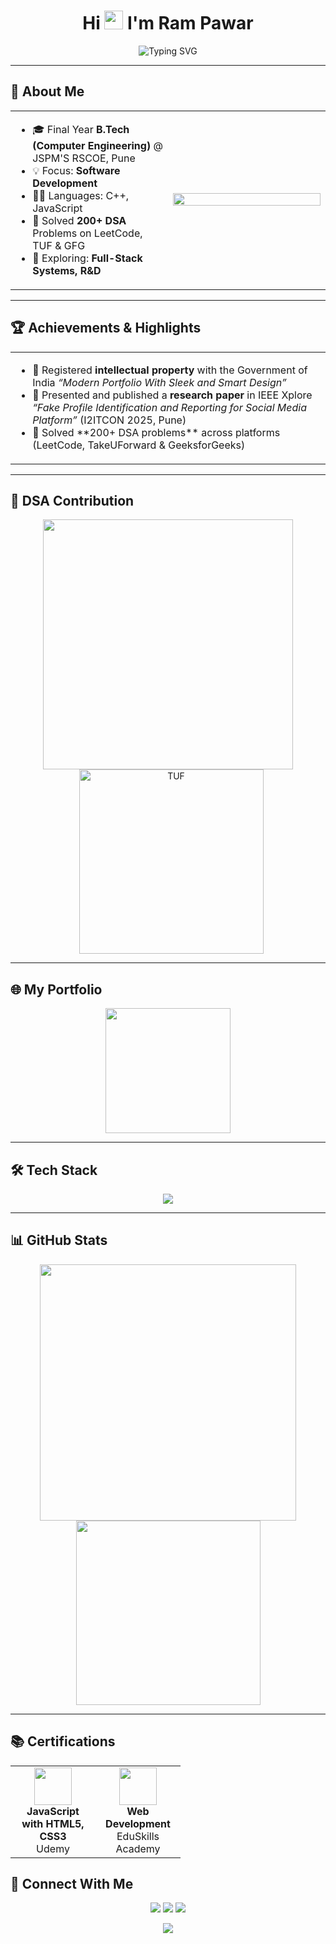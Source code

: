<h1 align="center">
  Hi <img src="https://media.giphy.com/media/hvRJCLFzcasrR4ia7z/giphy.gif" width="30px"/> I'm Ram Pawar
</h1>

<p align="center">
  <img src="https://readme-typing-svg.demolab.com?font=Fira+Code&weight=600&size=22&duration=4000&pause=1000&color=00FFDD&center=true&vCenter=true&multiline=true&width=900&height=100&lines=Final+Year+Computer+Engineer+from+JSPM'S+RSCOE+Pune;200%2B+DSA+Problems+Solved+%7C+Full+Stack+Dev+%7C+Research+and+Development+;Always+Learning+%7C+Building+%7C+Contributing" alt="Typing SVG" />
</p>

---

## 🧠 About Me

<table>
  <tr>
    <td width="50%">
      <ul>
        <li>🎓 Final Year <b>B.Tech (Computer Engineering)</b> @ JSPM'S RSCOE, Pune</li>
        <li>💡 Focus: <b>Software Development</b></li>
        <li>👨‍💻 Languages: C++, JavaScript</li>
        <li>🧩 Solved <b>200+ DSA</b> Problems on LeetCode, TUF & GFG</li>
        <li>🚀 Exploring: <b>Full-Stack Systems, R&D</b></li>
      </ul>
    </td>
    <td width="50%">
      <img src="https://cdn.dribbble.com/users/1059583/screenshots/4171367/coding-freak.gif" width="100%">
    </td>
  </tr>
</table>

---

## 🏆 Achievements & Highlights  

<table>
  <tr>
    <td width="100%" height="100px">
      <ul>
        <li margin="2px">📜 Registered <b>intellectual property</b> with the Government of India  
          <i>“Modern Portfolio With Sleek and Smart Design”</i></li>
        <li margin="2px">📖 Presented and published a <b>research paper</b> in IEEE Xplore  
          <i>“Fake Profile Identification and Reporting for Social Media Platform”</i>  
          (I2ITCON 2025, Pune)</li>
        <li margin="2px">🧩 Solved **200+ DSA problems** across platforms (LeetCode, TakeUForward & GeeksforGeeks)</li>
      </ul>
    </td>
  </tr>
<!--   <tr>
    <td align="center">
      <img src="ROC.jpg" alt="Copyright Certificate" width="16%" style="margin:10px"/>
      <img src="ResearchPresented.jpg" alt="Research Paper Presentation" width="35%" style="margin:10px"/>
    </td>
  </tr> -->
</table>



---

## 🔢 DSA Contribution

<div align="center">
  <img src="https://leetcard.jacoblin.cool/Ram_pawar_01?theme=unicorn&ext=heatmap" width="400" />
  <img src="https://i.ibb.co/hxDdsbwc/TUF.png" alt="TUF" width="295" border-radius="5%" style="margin-left:10px"/>
</div>

---

## 🌐 My Portfolio 

<div align="center">
  <a href="https://portfolio-backend-znrv.onrender.com">
    <img src="https://img.icons8.com/?size=100&id=ognMDWHTIaDL&format=png&color=000000" width="200"/>
  </a>
</div>

---


<!-- ## 💼 Featured Projects

  | Project | Description | Tech Stack |
  |--------|-------------|------------|
  | 💸 **Smart Expense Splitter** | Debt Minimization using Graphs (Java) | Java, Collections, CLI |
  | 🔗 **D-Drive** | Blockchain file storage using IPFS & Smart Contracts | Solidity, IPFS, Hardhat |
  | 🌱 **Happy Day Foundation** | Donation platform for NGOs with Razorpay | Node.js, MongoDB, HTML |

--- -->

## 🛠️ Tech Stack

<p align="center">
  <img src="https://skillicons.dev/icons?i=cpp,js,react,mysql,git,github,html,css" />
</p>

---

## 📊 GitHub Stats

<p align="center" margin="10px">
  <img src="https://github-readme-streak-stats-eight.vercel.app/?user=rampawardz&theme=tokyonight" width="410"/>
  <img src="https://github-readme-stats.vercel.app/api/top-langs/?username=rampawardz&layout=compact&theme=tokyonight" width="295"/>
</p>

---

## 📚 Certifications

<table align="center" cellpadding="10">
  <tr>
    <td align="center" width="120">
      <img src="https://img.icons8.com/external-flat-juicy-fish/120/000000/external-algorithm-coding-and-development-flat-flat-juicy-fish.png" width="60"/><br>
      <strong>JavaScript with HTML5, CSS3</strong><br>
      Udemy
    </td>
    <td align="center" width="120">
      <img src="https://img.icons8.com/?size=100&id=pijxxzc78ZdO&format=png&color=000000" width="60"/><br>
      <strong>Web Development</strong><br>
      EduSkills Academy
    </td>
  </tr>
</table>




## 🔗 Connect With Me

<p align="center">
  <a href="https://www.linkedin.com/in/ram-pawar-647580257/"><img src="https://img.shields.io/badge/LinkedIn-blue?style=for-the-badge&logo=linkedin&logoColor=white" /></a>
  <a href="mailto:rampawarpkd@gmail.com"><img src="https://img.shields.io/badge/Gmail-red?style=for-the-badge&logo=gmail&logoColor=white" /></a>
  <a href="https://github.com/Rampawardz"><img src="https://img.shields.io/badge/GitHub-black?style=for-the-badge&logo=github&logoColor=white" /></a>
</p>

<p align="center">
  <img src="https://komarev.com/ghpvc/?username=Rampawardz&label=Profile%20views&color=0e75b6&style=flat" />
</p>

